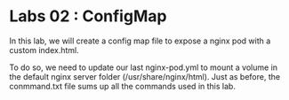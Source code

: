 # Labs 02 : ConfigMap

In this lab, we will create a config map file to expose a nginx pod with a custom index.html.

To do so, we need to update our last nginx-pod.yml to mount a volume in the default nginx server folder (/usr/share/nginx/html).
Just as before, the conmmand.txt file sums up all the commands used in this lab.
